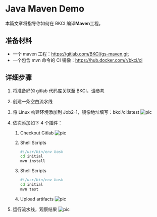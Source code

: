 # Java Maven Demo

本篇文章将指导你如何在 BKCI 编译**Maven**工程。

## 准备材料

- 一个 maven 工程：<https://gitlab.com/BKCI/gs-maven.git>
- 一个包含 mvn 命令的 CI 镜像：<https://hub.docker.com/r/bkci/ci>

## 详细步骤

1. 将准备好的 gitlab 代码库关联至 BKCI，[请参考](../../../Devops/2.0/UserGuide/Quickstarts/Link-your-first-repo.md)
2. 创建一条空白流水线
3. 将 Linux 构建环境添加到 Job2-1，镜像地址填写：bkci/ci:latest
   ![pic](assets/examples_java_1.png)
4. 依次添加如下 4 个插件：
   1. Checkout Gitlab
      ![pic](assets/quickstart_4.png)
   2. Shell Scripts

      ```bash
      #!/usr/bin/env bash
      cd initial
      mvn install
      ```

   3. Shell Scripts

      ```bash
      #!/usr/bin/env bash
      cd initial
      mvn test
      ```

   4. Upload artifacts
      ![pic](assets/examples_java_2.png)

5. 运行流水线，观察结果
![pic](assets/examples_java_3.png)
